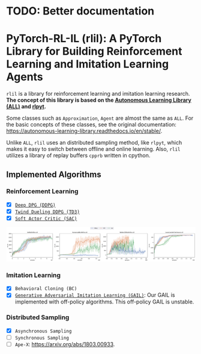 # TODO: Better documentation

# PyTorch-RL-IL (rlil): A PyTorch Library for Building Reinforcement Learning and Imitation Learning Agents

`rlil` is a library for reinforcement learning and imitation learning research. 
**The concept of this library is based on the [Autonomous Learning Library (ALL)](https://github.com/cpnota/autonomous-learning-library/tree/master/all) and [rlpyt](https://github.com/astooke/rlpyt).**

Some classes such as `Approximation`, `Agent` are almost the same as `ALL`.
For the basic concepts of these classes, see the original documentation: https://autonomous-learning-library.readthedocs.io/en/stable/. 

Unlike `ALL`, `rlil` uses an distributed sampling method, like `rlpyt`, which makes it easy to switch between offline and online learning.
Also, `rlil` utilizes a library of replay buffers `cpprb` written in cpython.

## Implemented Algorithms

### Reinforcement Learning

- [x] [`Deep DPG (DDPG)`](https://arxiv.org/abs/1509.02971)
- [x] [`Twind Dueling DDPG (TD3)`](https://arxiv.org/abs/1802.09477)
- [x] [`Soft Actor Critic (SAC)`](https://arxiv.org/abs/1801.01290)

![continuous_control](assets/continuous.png)

### Imitation Learning

- [x] `Behavioral Cloning (BC)`
- [x] [`Generative Adversarial Imitation Learning (GAIL)`]( https://arxiv.org/abs/1606.03476): Our GAIL is implemented with off-policy algorithms. This off-policy GAIL is unstable.

### Distributed Sampling

- [x] `Asynchronous Sampling`
- [ ] `Synchronous Sampling`
- [ ] `Ape-X`: https://arxiv.org/abs/1803.00933. 